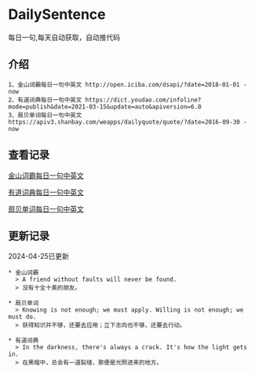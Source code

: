 # DailySentence

每日一句,每天自动获取，自动推代码

## 介绍

```
1、金山词霸每日一句中英文 http://open.iciba.com/dsapi/?date=2018-01-01 - now
2、有道词典每日一句中英文 https://dict.youdao.com/infoline?mode=publish&date=2021-03-15&update=auto&apiversion=6.0
3、扇贝单词每日一句中英文 https://apiv3.shanbay.com/weapps/dailyquote/quote/?date=2016-09-30 - now
```

## 查看记录

[金山词霸每日一句中英文](./data/iciba/)

[有道词典每日一句中英文](./data/youdao/)

[扇贝单词每日一句中英文](./data/shanbay/)

## 更新记录
2024-04-25已更新 
```
* 金山词霸
  > A friend without faults will never be found.
  > 没有十全十美的朋友。

* 扇贝单词
  > Knowing is not enough; we must apply. Willing is not enough; we must do.
  > 获得知识并不够，还要去应用；立下志向也不够，还要去行动。

* 有道词典
  > In the darkness, there's always a crack. It's how the light gets in.
  > 在黑暗中，总会有一道裂缝，那便是光照进来的地方。

```
